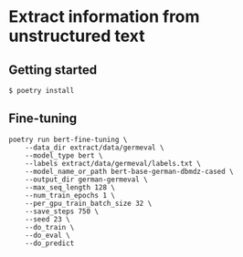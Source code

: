 # Extract information from unstructured text

## Getting started

```
$ poetry install
```

## Fine-tuning

```
poetry run bert-fine-tuning \
    --data_dir extract/data/germeval \
    --model_type bert \
    --labels extract/data/germeval/labels.txt \
    --model_name_or_path bert-base-german-dbmdz-cased \
    --output_dir german-germeval \
    --max_seq_length 128 \
    --num_train_epochs 1 \
    --per_gpu_train_batch_size 32 \
    --save_steps 750 \
    --seed 23 \
    --do_train \
    --do_eval \
    --do_predict
```
